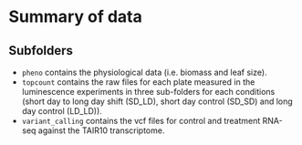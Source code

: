 # Summary of data

## Subfolders

-   `pheno` contains the physiological data (i.e. biomass and leaf size).
-   `topcount` contains the raw files for each plate measured in the luminescence experiments in three sub-folders for each conditions (short day to long day shift (SD_LD), short day control (SD_SD) and long day control (LD_LD)).
-   `variant_calling` contains the vcf files for control and treatment RNA-seq against the TAIR10 transcriptome.
